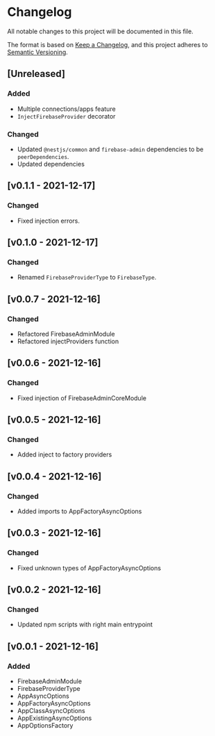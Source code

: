 # Changelog
All notable changes to this project will be documented in this file.

The format is based on [Keep a Changelog](https://keepachangelog.com/en/1.0.0/),
and this project adheres to [Semantic Versioning](https://semver.org/spec/v2.0.0.html).




## [Unreleased]

### Added 
- Multiple connections/apps feature
- `InjectFirebaseProvider` decorator

### Changed
- Updated `@nestjs/common` and `firebase-admin` dependencies to be `peerDependencies`.
- Updated dependencies




## [v0.1.1 - 2021-12-17]

### Changed
- Fixed injection errors.




## [v0.1.0 - 2021-12-17]

### Changed
- Renamed `FirebaseProviderType` to `FirebaseType`.




## [v0.0.7 - 2021-12-16]
### Changed
- Refactored FirebaseAdminModule
- Refactored injectProviders function




## [v0.0.6 - 2021-12-16]
### Changed
- Fixed injection of FirebaseAdminCoreModule




## [v0.0.5 - 2021-12-16]
### Changed
- Added inject to factory providers




## [v0.0.4 - 2021-12-16]
### Changed
- Added imports to AppFactoryAsyncOptions




## [v0.0.3 - 2021-12-16]
### Changed
- Fixed unknown types of AppFactoryAsyncOptions




## [v0.0.2 - 2021-12-16]
### Changed
- Updated npm scripts with right main entrypoint




## [v0.0.1 - 2021-12-16]
### Added
- FirebaseAdminModule
- FirebaseProviderType
- AppAsyncOptions
- AppFactoryAsyncOptions
- AppClassAsyncOptions
- AppExistingAsyncOptions
- AppOptionsFactory
